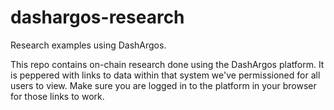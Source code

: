 # dashargos-research

Research examples using DashArgos.

This repo contains on-chain research done using the DashArgos platform.
It is peppered with links to data within that system we've permissioned for all users to view.
Make sure you are logged in to the platform in your browser for those links to work.

